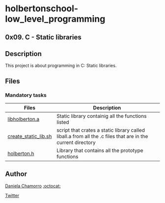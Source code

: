 # holbertonschool-low_level_programming

## 0x09. C - Static libraries

## Description
This project is about programming in C: Static libraries.

## Files
### Mandatory tasks
| Files | Description |
| ----- | ----------- |
| [libholberton.a](https://github.com/dalexach/holbertonschool-low_level_programming/blob/master/0x09-static_libraries/libholberton.a) | Static library containig all the functions listed |
| [create_static_lib.sh](https://github.com/dalexach/holbertonschool-low_level_programming/blob/master/0x09-static_libraries/create_static_lib.sh) | script that crates a static library called liball.a from all the .c files that are in the current directory |
| [holberton.h](https://github.com/dalexach/holbertonschool-low_level_programming/blob/master/0x09-static_libraries/holberton.h) | Library that contains all the prototype functions |

## Author

[Daniela Chamorro](https://www.linkedin.com/in/daniela-alexandra-chamorro-guerrero-666805a1/) [:octocat:](https://github.com/dalexach)

[Twitter](https://twitter.com/dalexach)
